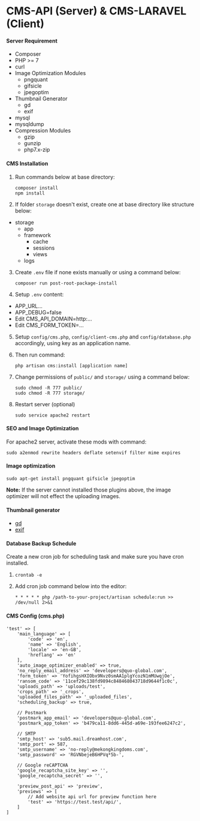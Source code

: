 # CMS-API (Server) & CMS-LARAVEL (Client)

#### Server Requirement
* Composer
* PHP >= 7
* curl
* Image Optimization Modules
    * pngquant
    * gifsicle
    * jpegoptim
* Thumbnail Generator    
    * gd
    * exif
* mysql    
* mysqldump
* Compression Modules
    * gzip
    * gunzip
    * php7.x-zip

#### CMS Installation

1. Run commands below at base directory:  

    ```
    composer install
    npm install
    ```  
2. If folder `storage` doesn't exist, create one at base directory like structure below:
* storage
    * app
    * framework
        * cache
        * sessions
        * views
    * logs
3. Create `.env` file if none exists manually or using a command below:  

    ```
    composer run post-root-package-install
    ```  
4. Setup `.env` content:
* APP_URL...
* APP_DEBUG=false
* Edit CMS_API_DOMAIN=http:...
* Edit CMS_FORM_TOKEN=...
5. Setup `config/cms.php`, `config/client-cms.php` and `config/database.php` accordingly, using key as an application name.
6. Then run command:  

    ```
    php artisan cms:install [application name]
    ```  
7. Change permissions of `public/` and `storage/` using a command below:  

    ```
    sudo chmod -R 777 public/
    sudo chmod -R 777 storage/
    ```  
8. Restart server (optional)  

    ```
    sudo service apache2 restart
    ```

#### SEO and Image Optimization
For apache2 server, activate these mods with command:
```
sudo a2enmod rewrite headers deflate setenvif filter mime expires
```

#### Image optimization
```
sudo apt-get install pngquant gifsicle jpegoptim
```
**Note:** If the server cannot installed those plugins above, the image optimizer will not effect the uploading images.

#### Thumbnail generator
* [gd](http://php.net/manual/en/image.installation.php)
* [exif](http://php.net/manual/en/exif.installation.php)

#### Database Backup Schedule
Create a new cron job for scheduling task and make sure you have cron installed.
1. `crontab -e`
2. Add cron job command below into the editor:  

    ```
    * * * * * php /path-to-your-project/artisan schedule:run >> /dev/null 2>&1
    ```
    
#### CMS Config (cms.php)
```
'test' => [
    'main_language' => [
        'code' => 'en',
        'name' => 'English',
        'locale' => 'en-GB',
        'hreflang' => 'en'
    ],
    'auto_image_optimizer_enabled' => true,
    'no_reply_email_address' => 'developers@quo-global.com',
    'form_token' => 'YofihgsHXIObx9Nvz0smAA1plgYcozN1mMUwqjOe',
    'ransom_code' => '11cef29c138fd9894c848468043718d9644f1c0c',
    'uploads_path' => 'uploads/test',
    'crops_path' => '_crops',
    'uploaded_files_path' => '_uploaded_files',
    'scheduling_backup' => true,
    
    // Postmark
    'postmark_app_email' => 'developers@quo-global.com',
    'postmark_app_token' => 'b479ca11-8dd6-445d-a69e-193fee6247c2',
    
    // SMTP
    'smtp_host' => 'sub5.mail.dreamhost.com',
    'smtp_port' => 587,
    'smtp_username' => 'no-reply@mekongkingdoms.com',
    'smtp_password' => 'RGVNbejeB6HPVq*5b-',
    
    // Google reCAPTCHA
    'google_recaptcha_site_key' => '',
    'google_recaptcha_secret' => '',
    
    'preview_post_api' => 'preview',
    'previews' => [
        // Add website api url for preview function here
        'test' => 'https://test.test/api/',
    ]
]
```
